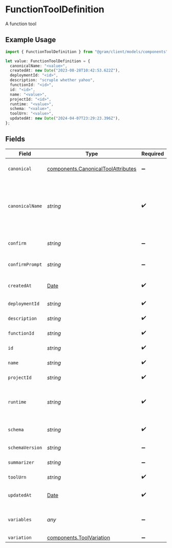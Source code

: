 # FunctionToolDefinition

A function tool

## Example Usage

```typescript
import { FunctionToolDefinition } from "@gram/client/models/components";

let value: FunctionToolDefinition = {
  canonicalName: "<value>",
  createdAt: new Date("2023-08-28T10:42:53.622Z"),
  deploymentId: "<id>",
  description: "scruple whether yahoo",
  functionId: "<id>",
  id: "<id>",
  name: "<value>",
  projectId: "<id>",
  runtime: "<value>",
  schema: "<value>",
  toolUrn: "<value>",
  updatedAt: new Date("2024-04-07T23:29:23.396Z"),
};
```

## Fields

| Field                                                                                         | Type                                                                                          | Required                                                                                      | Description                                                                                   |
| --------------------------------------------------------------------------------------------- | --------------------------------------------------------------------------------------------- | --------------------------------------------------------------------------------------------- | --------------------------------------------------------------------------------------------- |
| `canonical`                                                                                   | [components.CanonicalToolAttributes](../../models/components/canonicaltoolattributes.md)      | :heavy_minus_sign:                                                                            | The original details of a tool                                                                |
| `canonicalName`                                                                               | *string*                                                                                      | :heavy_check_mark:                                                                            | The canonical name of the tool. Will be the same as the name if there is no variation.        |
| `confirm`                                                                                     | *string*                                                                                      | :heavy_minus_sign:                                                                            | Confirmation mode for the tool                                                                |
| `confirmPrompt`                                                                               | *string*                                                                                      | :heavy_minus_sign:                                                                            | Prompt for the confirmation                                                                   |
| `createdAt`                                                                                   | [Date](https://developer.mozilla.org/en-US/docs/Web/JavaScript/Reference/Global_Objects/Date) | :heavy_check_mark:                                                                            | The creation date of the tool.                                                                |
| `deploymentId`                                                                                | *string*                                                                                      | :heavy_check_mark:                                                                            | The ID of the deployment                                                                      |
| `description`                                                                                 | *string*                                                                                      | :heavy_check_mark:                                                                            | Description of the tool                                                                       |
| `functionId`                                                                                  | *string*                                                                                      | :heavy_check_mark:                                                                            | The ID of the function                                                                        |
| `id`                                                                                          | *string*                                                                                      | :heavy_check_mark:                                                                            | The ID of the tool                                                                            |
| `name`                                                                                        | *string*                                                                                      | :heavy_check_mark:                                                                            | The name of the tool                                                                          |
| `projectId`                                                                                   | *string*                                                                                      | :heavy_check_mark:                                                                            | The ID of the project                                                                         |
| `runtime`                                                                                     | *string*                                                                                      | :heavy_check_mark:                                                                            | Runtime environment (e.g., nodejs:22, python:3.12)                                            |
| `schema`                                                                                      | *string*                                                                                      | :heavy_check_mark:                                                                            | JSON schema for the request                                                                   |
| `schemaVersion`                                                                               | *string*                                                                                      | :heavy_minus_sign:                                                                            | Version of the schema                                                                         |
| `summarizer`                                                                                  | *string*                                                                                      | :heavy_minus_sign:                                                                            | Summarizer for the tool                                                                       |
| `toolUrn`                                                                                     | *string*                                                                                      | :heavy_check_mark:                                                                            | The URN of this tool                                                                          |
| `updatedAt`                                                                                   | [Date](https://developer.mozilla.org/en-US/docs/Web/JavaScript/Reference/Global_Objects/Date) | :heavy_check_mark:                                                                            | The last update date of the tool.                                                             |
| `variables`                                                                                   | *any*                                                                                         | :heavy_minus_sign:                                                                            | Variables configuration for the function                                                      |
| `variation`                                                                                   | [components.ToolVariation](../../models/components/toolvariation.md)                          | :heavy_minus_sign:                                                                            | N/A                                                                                           |